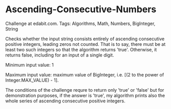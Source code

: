 
# Ascending-Consecutive-Numbers

Challenge at edabit.com. Tags: Algorithms, Math, Numbers, BigInteger, String


Checks whether the input string consists entirely of ascending consecutive positive integers, leading zeros not counted.
That is to say, there must be at least two such integers so that the algorithm returns 'true'. 
Otherwise, it returns false, including for an input of a single digit.

Minimum input value: 1

Maximum input value: maximum value of BigInteger, i.e. 
[(2 to the power of Integer.MAX_VALUE) - 1].

The conditions of the challenge requre to return only 'true' or 'false' but for demonstration purposes, 
if the answer is 'true', my algorithm prints also the whole series of ascending consecutive positive integers.
